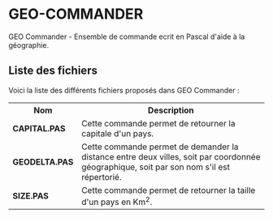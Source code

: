 # GEO-COMMANDER
GEO Commander - Ensemble de commande ecrit en Pascal d'aide à la géographie.

<h2>Liste des fichiers</h3>

Voici la liste des différents fichiers proposés dans GEO Commander :

<table>
  <tr>
    <th>Nom</th>
    <th>Description</th>
  </tr>
  <tr>
      <td><b>CAPITAL.PAS</b></td>
      <td>Cette commande permet de retourner la capitale d'un pays.</td>
  </tr>
  <tr>
      <td><b>GEODELTA.PAS</b></td>
      <td>Cette commande permet de demander la distance entre deux villes, soit par coordonnée géographique, soit par son nom s'il est répertorié.</td>
   </tr>
  <tr>
      <td><b>SIZE.PAS</b></td>
      <td>Cette commande permet de retourner la taille d'un pays en Km<sup>2</sup>.</td>
 </table>
